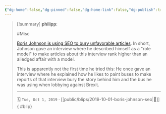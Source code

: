 ```yaml
---
{"dg-home":false,"dg-pinned":false,"dg-home-link":false,"dg-publish":true,"tags":["dgblip"],"created-date":"2019-10-01T00:00:00","disabled rules":["yaml-title","yaml-title-alias","file-name-heading"],"title":"philipp @ 2019-10-01","dg-permalink":"2019/10/01/boris-johnson-seo/","updated-date":"2025-04-30T22:27:35","dg-path":"blips/2019-10-01-boris-johnson-seo.md","permalink":"/2019/10/01/boris-johnson-seo/","dgPassFrontmatter":true}
---
```


> [!summary] **philipp**:
>
> #Misc
>
> [Boris Johnson is using SEO to bury unfavorable articles](https://twitter.com/TheAndyMaturin/status/1178303707357892608). In short, Johnson gave an interview where he described himself as a "role model" to make articles about this interview rank higher than an alledged affair with a model.
>
> This is apparently not the first time he tried this: He once gave an interview where he explained how he likes to paint buses to make reports of that interview bury the story behind him and the bus he was using when lobbying against Brexit.
> - - -
>
> 🗓️ `Tue, Oct 1, 2019` · [[public/blips/2019-10-01-boris-johnson-seo\|🔗]]
{ #blip}

